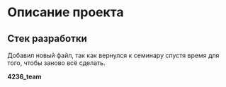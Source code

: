 # Описание проекта

## Стек разработки

Добавил новый файл, так как вернулся к семинару спустя время для того, чтобы заново всё сделать.

**4236_team**
